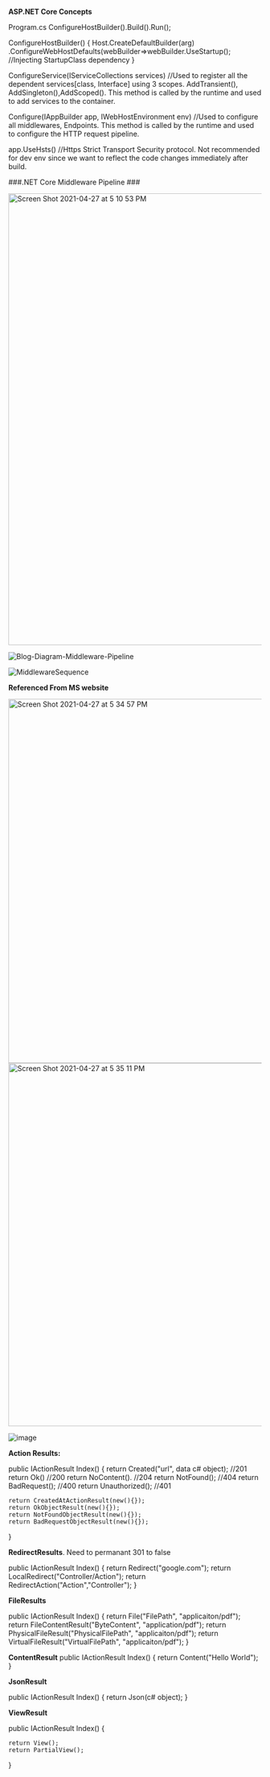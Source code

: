 
**ASP.NET Core Concepts**

Program.cs
ConfigureHostBuilder().Build().Run();

ConfigureHostBuilder()
{
  Host.CreateDefaultBuilder(arg)
  .ConfigureWebHostDefaults(webBuilder=>webBuilder.UseStartup<Startup>();   //Injecting StartupClass dependency
}

ConfigureService(IServiceCollections services)  //Used to register all the dependent services[class, Interface] using 3 scopes. AddTransient(), AddSingleton(),AddScoped().  This method is called by the runtime and used to add services to the container.

Configure(IAppBuilder app, IWebHostEnvironment env)   //Used to configure all middlewares, Endpoints. This method is called by the runtime and used to configure the HTTP request pipeline.

app.UseHsts()    //Https Strict Transport Security protocol. Not recommended for dev env since we want to reflect the code changes immediately after build.

###.NET Core Middleware Pipeline ###

<img width="898" alt="Screen Shot 2021-04-27 at 5 10 53 PM" src="https://user-images.githubusercontent.com/74425320/116320889-b176c180-a77e-11eb-888a-e6ab8e08f92d.png">

![Blog-Diagram-Middleware-Pipeline](https://user-images.githubusercontent.com/74425320/116319693-986d1100-a77c-11eb-8b7c-3b34ded31584.png)

![MiddlewareSequence](https://user-images.githubusercontent.com/74425320/116319938-f4d03080-a77c-11eb-84a0-fe8d5c6f36fc.png)

**Referenced From MS website**

<img width="724" alt="Screen Shot 2021-04-27 at 5 34 57 PM" src="https://user-images.githubusercontent.com/74425320/116321036-f864b700-a77e-11eb-8d43-a53c42359c1f.png">

<img width="722" alt="Screen Shot 2021-04-27 at 5 35 11 PM" src="https://user-images.githubusercontent.com/74425320/116321044-fbf83e00-a77e-11eb-821f-6751be45caca.png">

![image](https://github.com/louisulaganathan/AspDotNetCore/assets/74425320/0480733b-d70e-46dc-ada2-13220c27e87b)


**Action Results:**

public IActionResult Index()
{
    return Created("url", data c# object);       //201
    return Ok() //200
    return NoContent().  //204
    return NotFound();     //404
    return BadRequest();    //400
    return Unauthorized();  //401
    
    return CreatedAtActionResult(new(){});
    return OkObjectResult(new(){});
    return NotFoundObjectResult(new(){});
    return BadRequestObjectResult(new(){});
    
}

**RedirectResults**. Need to permanant 301 to false

public IActionResult Index()
{
    return Redirect("google.com");
    return LocalRedirect("Controller/Action");
    return RedirectAction("Action","Controller");
}

**FileResults**

public IActionResult Index()
{
    return File("FilePath", "applicaiton/pdf");
    return FileContentResult("ByteContent", "application/pdf");
    return PhysicalFileResult("PhysicalFilePath", "applicaiton/pdf");
    return VirtualFileResult("VirtualFilePath", "applicaiton/pdf");
}

**ContentResult**
public IActionResult Index()
{
    return Content("Hello World");
}

**JsonResult**

public IActionResult Index()
{
    return Json(c# object);
}

**ViewResult**

public IActionResult Index()
{
  
    return View();
    return PartialView();
}
